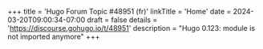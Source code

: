 +++
title = 'Hugo Forum Topic #48951 (fr)'
linkTitle = 'Home'
date = 2024-03-20T09:00:34-07:00
draft = false
details = 'https://discourse.gohugo.io/t/48951'
description = "Hugo 0.123: module is not imported anymore"
+++
